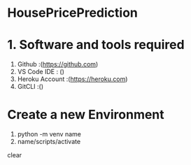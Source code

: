 # HousePricePrediction

# 1. Software and tools required

1. Github :(https://github.com)
2. VS Code IDE : ()
3. Heroku Account :(https://heroku.com)
4. GitCLI :()


# Create a new Environment
 1.  python -m venv name
 2.  name/scripts/activate
 
 clear
 